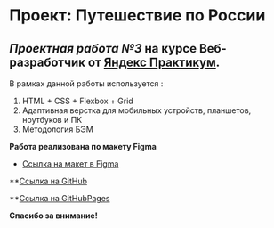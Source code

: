 # **Проект: Путешествие по России**
## _Проектная работа №3_ на курсе **Веб-разработчик** от [Яндекс Практикум](https://practicum.yandex.ru/).
В рамках данной работы используется :
1. HTML + CSS + Flexbox + Grid
2. Адаптивная верстка для мобильных устройств, планшетов, ноутбуков и ПК
3. Методология БЭМ

**Работа реализована по макету Figma**
* [Ссылка на макет в Figma](https://www.figma.com/file/5S2WSbEFL6awjVWJ0NWL8Q/Sprint-3_-Russia-_-desktop-mobile?node-id=28503%3A0)

**[Ссылка на GitHub](https://github.com/RiconCla/russian-travel)

**[Ссылка на GitHubPages](https://riconcla.github.io/russian-travel/)

**Спасибо за внимание!**

